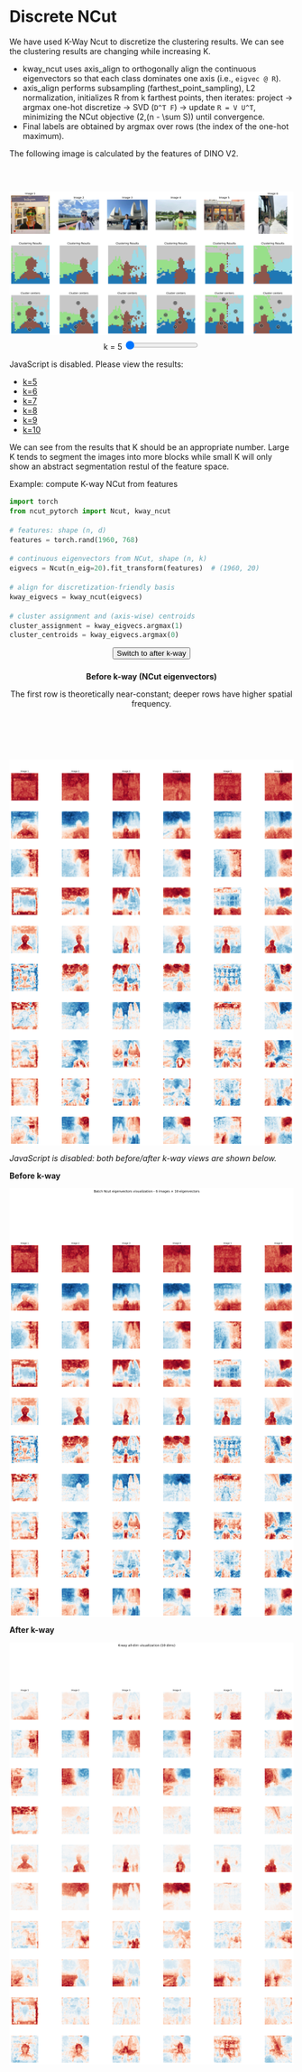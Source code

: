# Discrete NCut

We have used K-Way Ncut to discretize the clustering results. We can see the clustering results are changing while increasing K.

- kway_ncut uses axis_align to orthogonally align the continuous eigenvectors so that each class dominates one axis (i.e., `eigvec @ R`).
- axis_align performs subsampling (farthest_point_sampling), L2 normalization, initializes R from k farthest points, then iterates: project → argmax one-hot discretize → SVD (`D^T F`) → update `R = V U^T`, minimizing the NCut objective \(2\,(n - \sum S)\) until convergence.
- Final labels are obtained by argmax over rows (the index of the one-hot maximum).

The following image is calculated by the features of DINO V2.

<div id="discrete-ncut-slider" style="text-align:center;">
<div>
<img id="k-image" src="images/k_5.png" alt="Discrete NCut result for k=5" style="max-width:100%; height:auto; display:block; margin:0 auto; clip-path: inset(15% 0 0 0); -webkit-clip-path: inset(15% 0 0 0);" />
</div>
<div style="margin-top:8px;">
<label for="k-slider">k = <span id="k-value">5</span></label>
<input type="range" id="k-slider" min="5" max="10" step="1" value="5" />
</div>
</div>
<script>
(function(){
var slider = document.getElementById('k-slider');
var valueEl = document.getElementById('k-value');
var imgEl = document.getElementById('k-image');
if (!slider || !valueEl || !imgEl) return;
function update(){
  var k = parseInt(slider.value, 10);
  valueEl.textContent = k;
  imgEl.src = 'images/k_' + k + '.png';
  imgEl.alt = 'Discrete NCut result for k=' + k;
}
slider.addEventListener('input', update);
slider.addEventListener('change', update);
update();
})();
</script>
<noscript>
<p>JavaScript is disabled. Please view the results:</p>
<ul>
<li><a href="images/k_5.png">k=5</a></li>
<li><a href="images/k_6.png">k=6</a></li>
<li><a href="images/k_7.png">k=7</a></li>
<li><a href="images/k_8.png">k=8</a></li>
<li><a href="images/k_9.png">k=9</a></li>
<li><a href="images/k_10.png">k=10</a></li>
</ul>
</noscript>

We can see from the results that K should be an appropriate number. Large K tends to segment the images into more blocks while small K will only show an abstract segmentation restul of the feature space.


Example: compute K-way NCut from features
```python
import torch
from ncut_pytorch import Ncut, kway_ncut

# features: shape (n, d)
features = torch.rand(1960, 768)

# continuous eigenvectors from NCut, shape (n, k)
eigvecs = Ncut(n_eig=20).fit_transform(features)  # (1960, 20)

# align for discretization-friendly basis
kway_eigvecs = kway_ncut(eigvecs)

# cluster assignment and (axis-wise) centroids
cluster_assignment = kway_eigvecs.argmax(1)
cluster_centroids = kway_eigvecs.argmax(0)
```


<div id="kway-toggle" style="text-align:center;">
<button id="kway-switch" style="margin-bottom:8px;">Switch to after k-way</button>

<div id="kway-before">
<p><strong>Before k-way (NCut eigenvectors)</strong></p>
<p>The first row is theoretically near-constant; deeper rows have higher spatial frequency.</p>
<div style="text-align:center;">
<img src="images/ncut_batch_eigenvectors.png" alt="NCut eigenvectors (before k-way)" style="max-width:100%; height:auto; display:block; margin:0 auto; clip-path: inset(15% 0 0 0); -webkit-clip-path: inset(10% 0 0 0);" />
</div>
</div>

<div id="kway-after" style="display:none;">
<p><strong>After k-way (K-way projection channels, k=10)</strong></p>
<p>These are the 10 channel responses before one-hot; after alignment, channels become more axis-aligned (unimodal).</p>
<div style="text-align:center;">
<img src="images/ncut_kway_all_dimensions.png" alt="K-way eigenvectors channels (k=10), before argmax" style="max-width:100%; height:auto; display:block; margin:0 auto; clip-path: inset(10% 0 0 0); -webkit-clip-path: inset(10% 0 0 0);" />
</div>
</div>
</div>
<script>
(function(){
var btn = document.getElementById('kway-switch');
var beforeEl = document.getElementById('kway-before');
var afterEl = document.getElementById('kway-after');
if (!btn || !beforeEl || !afterEl) return;
var showAfter = false;
function render(){
  if (showAfter){
    beforeEl.style.display = 'none';
    afterEl.style.display = '';
    btn.textContent = 'Switch to before k-way';
  } else {
    beforeEl.style.display = '';
    afterEl.style.display = 'none';
    btn.textContent = 'Switch to after k-way';
  }
}
btn.addEventListener('click', function(){
  showAfter = !showAfter;
  render();
});
render();
})();
</script>
<noscript>
<p><em>JavaScript is disabled: both before/after k-way views are shown below.</em></p>
<p><strong>Before k-way</strong></p>
<img src="images/ncut_batch_eigenvectors.png" style="max-width:100%; height:auto; display:block; margin:0 auto;" />
<p><strong>After k-way</strong></p>
<img src="images/ncut_kway_all_dimensions.png" style="max-width:100%; height:auto; display:block; margin:0 auto;" />
</noscript>
